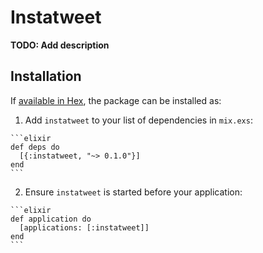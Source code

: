 # Instatweet

**TODO: Add description**

## Installation

If [available in Hex](https://hex.pm/docs/publish), the package can be installed as:

  1. Add `instatweet` to your list of dependencies in `mix.exs`:

    ```elixir
    def deps do
      [{:instatweet, "~> 0.1.0"}]
    end
    ```

  2. Ensure `instatweet` is started before your application:

    ```elixir
    def application do
      [applications: [:instatweet]]
    end
    ```

